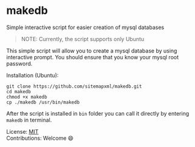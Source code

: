 # makedb
Simple interactive script for easier creation of mysql databases
> NOTE: Currently, the script supports only Ubuntu

This simple script will allow you to create a mysql database by using interactive prompt. You should ensure that you know your mysql root password.

Installation (Ubuntu):

```
git clone https://github.com/sitemapxml/makedb.git
cd makedb
chmod +x makedb
cp ./makedb /usr/bin/makedb
```
After the script is installed in `bin` folder you can call it directly by entering `makedb` in terminal.

License: [MIT](./LICENSE) <br>
Contributions: Welcome :smile:
